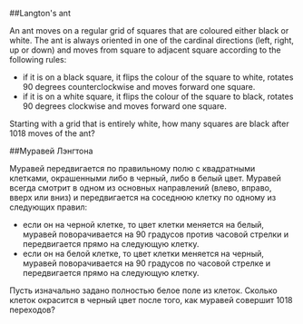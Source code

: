 ##Langton's ant


An ant moves on a regular grid of squares that are coloured either black or white. 
The ant is always oriented in one of the cardinal directions (left, right, up or down) and moves from square to adjacent square according to the following rules:
- if it is on a black square, it flips the colour of the square to white, rotates 90 degrees counterclockwise and moves forward one square.
- if it is on a white square, it flips the colour of the square to black, rotates 90 degrees clockwise and moves forward one square.

Starting with a grid that is entirely white, how many squares are black after 1018 moves of the ant?

##Муравей Лэнгтона


Муравей передвигается по правильному полю с квадратными клетками, окрашенными либо в черный, либо в белый цвет.
Муравей всегда смотрит в одном из основных направлений (влево, вправо, вверх или вниз) и передвигается на соседнюю клетку по одному из следующих правил:
- если он на черной клетке, то цвет клетки меняется на белый, муравей поворачивается на 90 градусов против часовой стрелки и передвигается прямо на следующую клетку.
- если он на белой клетке, то цвет клетки меняется на черный, муравей поворачивается на 90 градусов по часовой стрелке и передвигается прямо на следующую клетку.


Пусть изначально задано полностью белое поле из клеток. Сколько клеток окрасится в черный цвет после того, как муравей совершит 1018 переходов?
